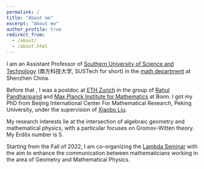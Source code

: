 ```yaml
---
permalink: /
title: "About me"
excerpt: "About me"
author_profile: true
redirect_from: 
  - /about/
  - /about.html
---
```


I am an Assistant Professor of [Southern University of Science and Technology](http://www.sustech.edu.cn) (南方科技大学, SUSTech for short) in the [math department](https://math.sustech.edu.cn) at Shenzhen China.

Before that , I was a postdoc at [ETH Zurich](https://math.ethz.ch) in the group of [Rahul Pandharipand](https://people.math.ethz.ch/~rahul/) and [Max Planck Institute for Mathematics](https://www.mpim-bonn.mpg.de) at Bonn. I got my PhD from Beijing International Center For Mathematical Research, Peking University, under the supervision of [Xiaobo Liu](https://bicmr.pku.edu.cn/~xbliu/). 

My research interests lie at the intersection of algebraic geometry and mathematical physics, with a particular focuses on Gromov-Witten theory. My Erdős number is 5.

Starting from the Fall of 2022, I am co-organizing the [Lambda Seminar](https://lambda.sustech.edu.cn) with the aim to enhance the communication between mathematicians working in the area of Geometry and Mathematical Physics.

[comment]: <> (Here is my CV.)


